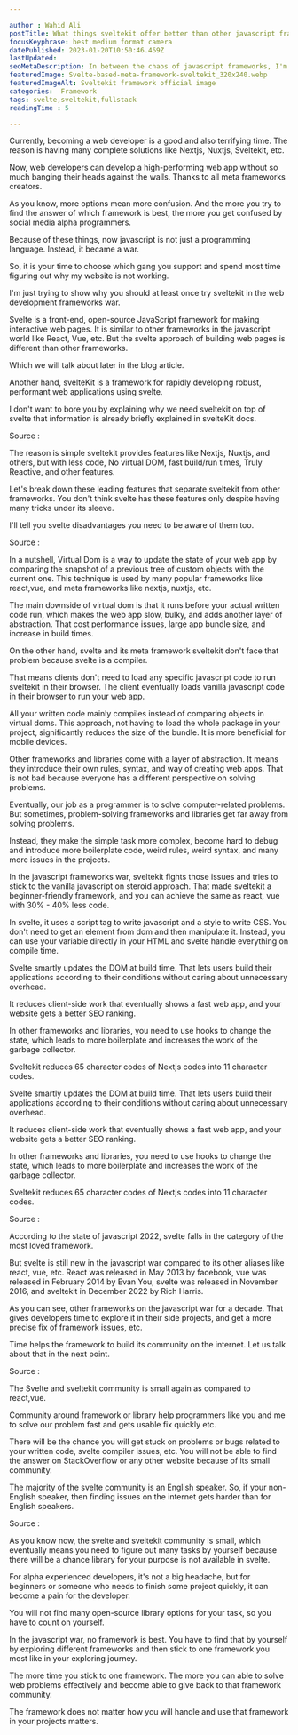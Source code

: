 ```yaml
---

author : Wahid Ali
postTitle: What things sveltekit offer better than other javascript frameworks?
focusKeyphrase: best medium format camera
datePublished: 2023-01-20T10:50:46.469Z
lastUpdated: 
seoMetaDescription: In between the chaos of javascript frameworks, I'm simply trying to put light on sveltekit unique features and the tradeoffs it brings.
featuredImage: Svelte-based-meta-framework-sveltekit_320x240.webp
featuredImageAlt: Sveltekit framework official image
categories:  Framework
tags: svelte,sveltekit,fullstack
readingTime : 5

---
```


<script lang='ts'>
    import TopImage from "$lib/components/content/TopImage.svelte"
    import Heading from "$lib/components/content/Heading.svelte"
    import SubHeading from "$lib/components/content/SubHeading.svelte"
    import Link from "$lib/components/content/Link.svelte"
    import Data from "$lib/components/content/Data.svelte"
    import Github from "$lib/components/content/Github.svelte"

    import BannerImage from "$lib/assets/content/what-things-sveltekit-offer-better-than-other-javascript-frameworks/Svelte-based-meta-framework-sveltekit.webp"
    import Javascript_meme from "$lib/assets/content/what-things-sveltekit-offer-better-than-other-javascript-frameworks/Javascript-meme.webp"
    import Svelte_so_hot from "$lib/assets/content/what-things-sveltekit-offer-better-than-other-javascript-frameworks/Svelte-so-hot.webp"
    import React_Virtual_Dom from "$lib/assets/content/what-things-sveltekit-offer-better-than-other-javascript-frameworks/React-Virtual-Dom.webp"
    import Svelte_Less_Code from "$lib/assets/content/what-things-sveltekit-offer-better-than-other-javascript-frameworks/Svelte-less-code.webp"
    import Svelte_Meme from "$lib/assets/content/what-things-sveltekit-offer-better-than-other-javascript-frameworks/Svelte-meme.webp"

</script>

<Heading heading={postTitle} date={datePublished} time={readingTime} latest={lastUpdated} tags={tags} />

<TopImage image={BannerImage} imageAlt={featuredImageAlt}  />

<Data>

Currently, becoming a web developer is a good and also terrifying time. The reason is having many complete solutions like Nextjs, Nuxtjs, Sveltekit, etc.

Now, web developers can develop a high-performing web app without so much banging their heads against the walls. Thanks to all meta frameworks creators.

As you know, more options mean more confusion. And the more you try to find the answer of which framework is best, the more you get confused by social media alpha programmers.

Because of these things, now javascript is not just a programming language. Instead, it became a war.  

So, it is your time to choose which gang you support and spend most time figuring out why my website is not working.

I'm just trying to show why you should at least once try sveltekit in the web development frameworks war.
</Data>

<TopImage image={Javascript_meme} imageAlt="Fun of javascript developers meme based on IT movie"  />


<SubHeading subHeading="What Are Svelte And Sveltekit?" />

<Data>

Svelte is a front-end, open-source JavaScript framework for making interactive web pages. It is similar to other frameworks in the javascript world like React, Vue, etc. But the svelte approach of building web pages is different than other frameworks.

Which we will talk about later in the blog article.

Another hand, svelteKit is a framework for rapidly developing robust, performant web applications using svelte.

I don't want to bore you by explaining why we need sveltekit on top of svelte that information is already briefly explained in svelteKit docs.

Source : <Link source="https://kit.svelte.dev/docs/introduction" title="Sveltekit document" />

</Data>


<SubHeading subHeading="Why Are Svelte And Sveltekit On The Hype Train?" />

<TopImage image={Svelte_so_hot} imageAlt="Svelte Popularity meme"  />

<Data>

The reason is simple sveltekit provides features like Nextjs, Nuxtjs, and others, but with less code, No virtual DOM, fast build/run times, Truly Reactive, and other features.

Let's break down these leading features that separate sveltekit from other frameworks. You don't think svelte has these features only despite having many tricks under its sleeve.

I'll tell you svelte disadvantages you need to be aware of them too.

Source : <Link source="https://www.bairesdev.com/blog/svelte-and-why-you-should-consider-it/" title="What is Svelte and Why You Should Consider it For Your Business?" />

</Data>

<SubHeading subHeading="No Virtual DOM" />

<TopImage image={React_Virtual_Dom} imageAlt="React Virtual Dom"  />

<Data>

In a nutshell, Virtual Dom is a way to update the state of your web app by comparing the snapshot of a previous tree of custom objects with the current one. This technique is used by many popular frameworks like react,vue, and meta frameworks like nextjs, nuxtjs, etc.

The main downside of virtual dom is that it runs before your actual written code run, which makes the web app slow, bulky, and adds another layer of abstraction. That cost performance issues, large app bundle size, and increase in build times.

On the other hand, svelte and its meta framework sveltekit don't face that problem because svelte is a compiler.

That means clients don't need to load any specific javascript code to run sveltekit in their browser. The client eventually loads vanilla javascript code in their browser to run your web app.

All your written code mainly compiles instead of comparing objects in virtual doms. This approach, not having to load the whole package in your project, significantly reduces the size of the bundle. It is more beneficial for mobile devices.

</Data>

<SubHeading subHeading="Less Code" />

<TopImage image={Svelte_Less_Code} imageAlt="Sveltekit Less Code" />

<Data>

Other frameworks and libraries come with a layer of abstraction. It means they introduce their own rules, syntax, and way of creating web apps. That is not bad because everyone has a different perspective on solving problems.

Eventually, our job as a programmer is to solve computer-related problems. But sometimes, problem-solving frameworks and libraries get far away from solving problems.

Instead, they make the simple task more complex, become hard to debug and introduce more boilerplate code, weird rules, weird syntax, and many more issues in the projects.

In the javascript frameworks war, sveltekit fights those issues and tries to stick to the vanilla javascript on steroid approach. That made sveltekit a beginner-friendly framework, and you can achieve the same as react, vue with 30% - 40% less code.

In svelte, it uses a script tag to write javascript and a style to write CSS. You don't need to get an element from dom and then manipulate it. Instead, you can use your variable directly in your HTML and svelte handle everything on compile time.

</Data>

<SubHeading subHeading="Truly Reactive" />

<TopImage image={Svelte_Meme} imageAlt="Sveltekit meme" />

<Data>

Svelte smartly updates the DOM at build time. That lets users build their applications according to their conditions without caring about unnecessary overhead.

It reduces client-side work that eventually shows a fast web app, and your website gets a better SEO ranking.

In other frameworks and libraries, you need to use hooks to change the state, which leads to more boilerplate and increases the work of the garbage collector.

Sveltekit reduces 65 character codes of Nextjs codes into 11 character codes.



</Data>

<SubHeading subHeading="What Are The Cons Of Svelte And Sveltekit?" />

<Data>

Svelte smartly updates the DOM at build time. That lets users build their applications according to their conditions without caring about unnecessary overhead.

It reduces client-side work that eventually shows a fast web app, and your website gets a better SEO ranking.

In other frameworks and libraries, you need to use hooks to change the state, which leads to more boilerplate and increases the work of the garbage collector.

Sveltekit reduces 65 character codes of Nextjs codes into 11 character codes.

Source : <Link source="https://upmostly.com/svelte/what-are-the-cons-of-using-svelte" title="What Are the Cons of Using Svelte?" />

</Data>

<SubHeading subHeading="Svelte And Sveltekit Are Still Newborn" />

<Data>

According to the state of javascript 2022, svelte falls in the category of the most loved framework.

But svelte is still new in the javascript war compared to its other aliases like react, vue, etc. React was released in May 2013 by facebook, vue was released in February 2014 by Evan You, svelte was released in November 2016, and sveltekit in December 2022  by Rich Harris.

As you can see, other frameworks on the javascript war for a decade. That gives developers time to explore it in their side projects, and get a more precise fix of framework issues, etc.

Time helps the framework to build its community on the internet. Let us talk about that in the next point.

Source : <Link source="https://2022.stateofjs.com/en-US/libraries/" title="State Of Javascript survey 2022" />

</Data>

<SubHeading subHeading="A Small Community Of Svelte And Sveltekit" />

<Data>

The Svelte and sveltekit community is small again as compared to react,vue.

Community around framework or library help programmers like you and me to solve our problem fast and gets usable fix quickly etc.

There will be the chance you will get stuck on problems or bugs related to your written code, svelte compiler issues, etc. You will not be able to find the answer on StackOverflow or any other website because of its small community.

The majority of the svelte community is an English speaker. So, if your non-English speaker, then finding issues on the internet gets harder than for English speakers.

Source : <Link source="https://procoders.tech/blog/svelte-vs-vue-frameworks-comparison/" title="Svelte vs Vue: Top Front-End Frameworks Comparison" />

</Data>

<SubHeading subHeading="Fewer Packages Are Available For Svelte And Sveltekit" />

<Data>

As you know now, the svelte and sveltekit community is small, which eventually means you need to figure out many tasks by yourself because there will be a chance library for your purpose is not available in svelte.

For alpha experienced developers, it's not a big headache, but for beginners or someone who needs to finish some project quickly, it can become a pain for the developer.

You will not find many open-source library options for your task, so you have to count on yourself.


</Data>

<SubHeading subHeading="Conclusion" />

<Data>

In the javascript war, no framework is best. You have to find that by yourself by exploring different frameworks and then stick to one framework you most like in your exploring journey.

The more time you stick to one framework. The more you can able to solve web problems effectively and become able to give back to that framework community.

The framework does not matter how you will handle and use that framework in your projects matters.

<Github />

</Data>

